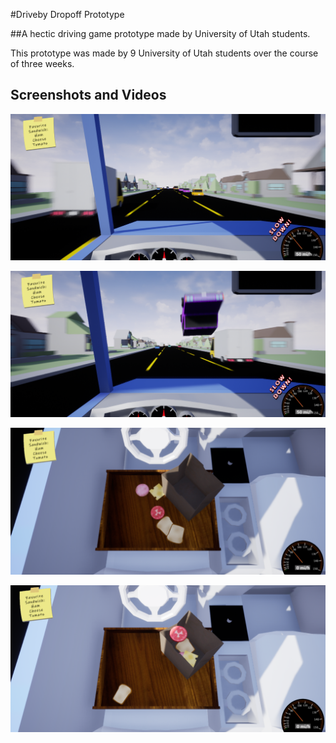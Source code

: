#Driveby Dropoff Prototype

##A hectic driving game prototype made by University of Utah students.

This prototype was made by 9 University of Utah students over the course of three weeks.

## Screenshots and Videos

![Weaving through traffic!](/Media/Screenshots/Car1.png?raw=true "Optional Title")

![Weaving through traffic!](/Media/Screenshots/Car2.png?raw=true "Optional Title")

![Making the sandwich!](/Media/Screenshots/Lap1.png?raw=true "Optional Title")

![Making the sandwich!](/Media/Screenshots/Lap2.png?raw=true "Optional Title")
